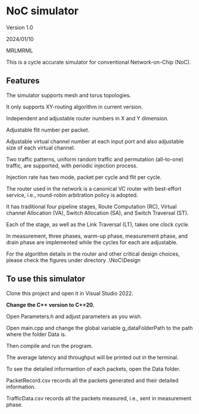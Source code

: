 # NoC simulator
Version 1.0

2024/01/10

MRLMRML

This is a cycle accurate simulator for conventional Network-on-Chip (NoC).

## Features

The simulator supports mesh and torus topologies.

It only supports XY-routing algorithm in current version.

Independent and adjustable router numbers in X and Y dimension.

Adjustable flit number per packet.

Adjustable virtual channel number at each input port and also adjustable size of each virtual channel.

Two traffic patterns, uniform random traffic and permutation (all-to-one) traffic, are supported, with periodic injection process.

Injection rate has two mode, packet per cycle and flit per cycle.

The router used in the network is a canonical VC router with best-effort service, i.e., round-robin arbitration policy is adopted.

It has traditional four pipeline stages, Route Computation (RC), Virtual channel Allocation (VA), Switch Allocation (SA), and Switch Traversal (ST).

Each of the stage, as well as the Link Traversal (LT), takes one clock cycle.

In measurement, three phases, warm-up phase, measurement phase, and drain phase are implemented while the cycles for each are adjustable.

For the algorithm details in the router and other critical design choices, please check the figures under directory .\\NoC\\Design

## To use this simulator

Clone this project and open it in Visual Studio 2022.

**Change the C++ version to C++20.**

Open Parameters.h and adjust parameters as you wish.

Open main.cpp and change the global variable g_dataFolderPath to the path where the folder Data is.

Then compile and run the program.

The average latency and throughput will be printed out in the terminal.

To see the detailed informantion of each packets, open the Data folder.

PacketRecord.csv records all the packets generated and their detailed information.

TrafficData.csv records all the packets measured, i.e., sent in measurement phase.
